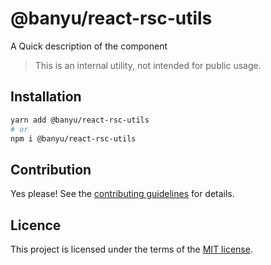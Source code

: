 # @banyu/react-rsc-utils

A Quick description of the component

> This is an internal utility, not intended for public usage.

## Installation

```sh
yarn add @banyu/react-rsc-utils
# or
npm i @banyu/react-rsc-utils
```

## Contribution

Yes please! See the
[contributing guidelines](https://github.com/muhamien/jala-design/blob/master/CONTRIBUTING.md)
for details.

## Licence

This project is licensed under the terms of the
[MIT license](https://github.com/muhamien/jala-design/blob/master/LICENSE).

